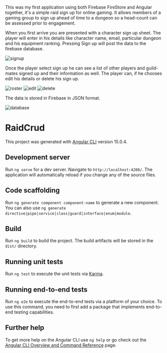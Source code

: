 This was my first application using both Firebase FireStore and Angular together, it's a simple raid sign up for online gaming. It allows members of a gaming group to sign up ahead of time to a dungeon so a head-count can be assessed prior to engagement.

When you first arrive you are presented with a character sign up sheet. The player will enter in his details like character name, email, particular dungeon and his equipment ranking. Pressing Sign up will post the data to the firebase database.

![signup](https://user-images.githubusercontent.com/48900828/208229086-8b2b9a8c-2003-4e35-b330-64257308bdd3.PNG)

Once the player select sign up he can see a list of other players and guild-mates signed up and their information as well. The player can, if he chooses edit his details or delete his sign up.

![roster](https://user-images.githubusercontent.com/48900828/208229209-2530a809-b12d-414a-a030-f1eae9771585.PNG)
![edit](https://user-images.githubusercontent.com/48900828/208229222-1cf694a6-321b-42b2-ae36-116667587ea2.PNG)
![delete](https://user-images.githubusercontent.com/48900828/208229230-b8e22081-9fcc-451e-a1e5-e60a3bb76cec.PNG)

The data is stored in Firebase in JSON format.

![database](https://user-images.githubusercontent.com/48900828/208229244-720332ff-8681-4262-a733-ae6b8a76915c.PNG)

# RaidCrud

This project was generated with [Angular CLI](https://github.com/angular/angular-cli) version 15.0.4.

## Development server

Run `ng serve` for a dev server. Navigate to `http://localhost:4200/`. The application will automatically reload if you change any of the source files.

## Code scaffolding

Run `ng generate component component-name` to generate a new component. You can also use `ng generate directive|pipe|service|class|guard|interface|enum|module`.

## Build

Run `ng build` to build the project. The build artifacts will be stored in the `dist/` directory.

## Running unit tests

Run `ng test` to execute the unit tests via [Karma](https://karma-runner.github.io).

## Running end-to-end tests

Run `ng e2e` to execute the end-to-end tests via a platform of your choice. To use this command, you need to first add a package that implements end-to-end testing capabilities.

## Further help

To get more help on the Angular CLI use `ng help` or go check out the [Angular CLI Overview and Command Reference](https://angular.io/cli) page.
